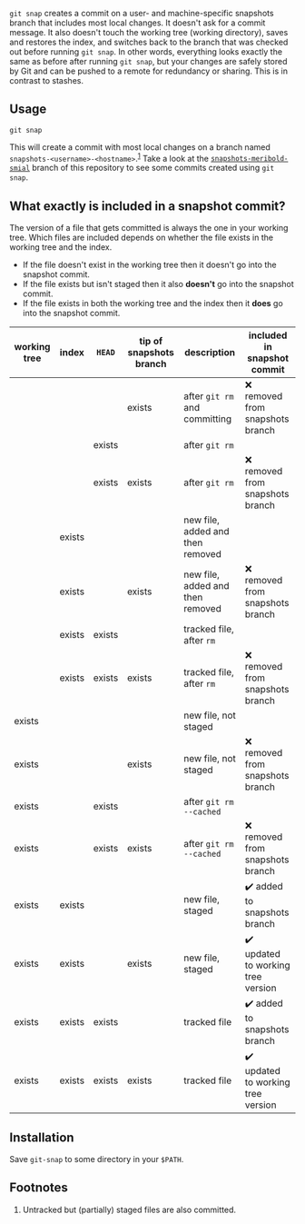 `git snap` creates a commit on a user- and machine-specific snapshots branch that includes
most local changes.  It doesn't ask for a commit message.  It also doesn't touch the
working tree (working directory), saves and restores the index, and switches back to the
branch that was checked out before running `git snap`.  In other words, everything looks
exactly the same as before after running `git snap`, but your changes are safely stored by
Git and can be pushed to a remote for redundancy or sharing.  This is in contrast to
stashes.

## Usage

    git snap

This will create a commit with most local changes on a branch named
`snapshots-<username>-<hostname>`.<sup>[1](#user-content-footnote-1)</sup>  Take a look at
the [`snapshots-meribold-smial`][3] branch of this repository to see some commits created
using `git snap`.

## What exactly is included in a snapshot commit?

The version of a file that gets committed is always the one in your working tree.  Which
files are included depends on whether the file exists in the working tree and the index.

*   If the file doesn't exist in the working tree then it doesn't go into the snapshot
    commit.
*   If the file exists but isn't staged then it also **doesn't** go into the snapshot
    commit.
*   If the file exists in both the working tree and the index then it **does** go into the
    snapshot commit.

| working tree | index  | `HEAD` | tip of snapshots branch | description                      | included in snapshot commit                        |
|--------------|--------|--------|-------------------------|----------------------------------|----------------------------------------------------|
|              |        |        | exists                  | after `git rm` and committing    | :x: removed from snapshots branch                  |
|              |        | exists |                         | after `git rm`                   |                                                    |
|              |        | exists | exists                  | after `git rm`                   | :x: removed from snapshots branch                  |
|              | exists |        |                         | new file, added and then removed |                                                    |
|              | exists |        | exists                  | new file, added and then removed | :x: removed from snapshots branch                  |
|              | exists | exists |                         | tracked file, after `rm`         |                                                    |
|              | exists | exists | exists                  | tracked file, after `rm`         | :x: removed from snapshots branch                  |
| exists       |        |        |                         | new file, not staged             |                                                    |
| exists       |        |        | exists                  | new file, not staged             | :x: removed from snapshots branch                  |
| exists       |        | exists |                         | after `git rm --cached`          |                                                    |
| exists       |        | exists | exists                  | after `git rm --cached`          | :x: removed from snapshots branch                  |
| exists       | exists |        |                         | new file, staged                 | :heavy_check_mark: added to snapshots branch       |
| exists       | exists |        | exists                  | new file, staged                 | :heavy_check_mark: updated to working tree version |
| exists       | exists | exists |                         | tracked file                     | :heavy_check_mark: added to snapshots branch       |
| exists       | exists | exists | exists                  | tracked file                     | :heavy_check_mark: updated to working tree version |

## Installation

Save `git-snap` to some directory in your `$PATH`.

## Footnotes

<ol>
<li id="footnote-1">
Untracked but (partially) staged files are also committed.
</li>
</ol>

[1]: https://stackoverflow.com/q/6070179
     "Switching branches without touching the working tree?"
[2]: https://git-scm.com/book/en/v2/Git-Tools-Reset-Demystified#_the_index
     "Git Tools - Reset Demystified - Pro Git"
[3]: https://github.com/meribold/git-snap/commits/snapshots-meribold-smial
